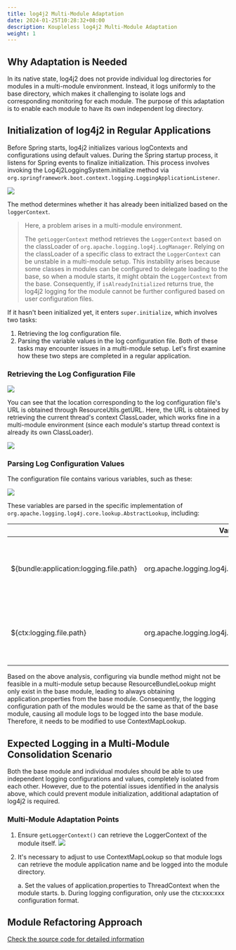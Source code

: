 ```yaml
---
title: log4j2 Multi-Module Adaptation
date: 2024-01-25T10:28:32+08:00
description: Koupleless log4j2 Multi-Module Adaptation
weight: 1
---
```


## Why Adaptation is Needed
In its native state, log4j2 does not provide individual log directories for modules in a multi-module environment. Instead, it logs uniformly to the base directory, which makes it challenging to isolate logs and corresponding monitoring for each module. The purpose of this adaptation is to enable each module to have its own independent log directory.

## Initialization of log4j2 in Regular Applications
Before Spring starts, log4j2 initializes various logContexts and configurations using default values. During the Spring startup process, it listens for Spring events to finalize initialization. This process involves invoking the Log4j2LoggingSystem.initialize method via `org.springframework.boot.context.logging.LoggingApplicationListener`.

![](https://intranetproxy.alipay.com/skylark/lark/0/2023/png/149473/1696930949183-9519451c-be76-4d9b-bb6b-28a1b21e7fa7.png)

The method determines whether it has already been initialized based on the `loggerContext`.

> Here, a problem arises in a multi-module environment.
>
> The `getLoggerContext` method retrieves the `LoggerContext` based on the classLoader of `org.apache.logging.log4j.LogManager`. Relying on the classLoader of a specific class to extract the `LoggerContext` can be unstable in a multi-module setup. This instability arises because some classes in modules can be configured to delegate loading to the base, so when a module starts, it might obtain the `LoggerContext` from the base. Consequently, if `isAlreadyInitialized` returns true, the log4j2 logging for the module cannot be further configured based on user configuration files.

If it hasn't been initialized yet, it enters `super.initialize`, which involves two tasks:

1. Retrieving the log configuration file.
2. Parsing the variable values in the log configuration file.
   Both of these tasks may encounter issues in a multi-module setup. Let's first examine how these two steps are completed in a regular application.

### Retrieving the Log Configuration File
![](https://intranetproxy.alipay.com/skylark/lark/0/2023/png/149473/1696931678652-81a19dc2-f618-48b0-add3-d098d3781966.png?x-oss-process=image%2Fresize%2Cw_1500%2Climit_0)

You can see that the location corresponding to the log configuration file's URL is obtained through ResourceUtils.getURL. Here, the URL is obtained by retrieving the current thread's context ClassLoader, which works fine in a multi-module environment (since each module's startup thread context is already its own ClassLoader).

![](https://intranetproxy.alipay.com/skylark/lark/0/2023/png/149473/1696931908899-f1fac1bb-f365-49f9-81a2-3e2d924c2b7d.png?x-oss-process=image%2Fresize%2Cw_1500%2Climit_0)

### Parsing Log Configuration Values

The configuration file contains various variables, such as these:

![](https://intranetproxy.alipay.com/skylark/lark/0/2023/png/149473/1696932148670-d04bde21-e46b-476c-9cf5-53e43cc4dbe2.png)

These variables are parsed in the specific implementation of `org.apache.logging.log4j.core.lookup.AbstractLookup`, including:


||Variable Syntax |	Implementation Class |
|-|-|-|
| ${bundle:application:logging.file.path} |	org.apache.logging.log4j.core.lookup.ResourceBundleLookup | Locates application.properties based on the ClassLoader of ResourceBundleLookup and reads the values inside. |
| ${ctx:logging.file.path} | org.apache.logging.log4j.core.lookup.ContextMapLookup | Retrieves values stored in the LoggerContext ThreadContext. It's necessary to set the values from application.properties into the ThreadContext. |

Based on the above analysis, configuring via bundle method might not be feasible in a multi-module setup because ResourceBundleLookup might only exist in the base module, leading to always obtaining application.properties from the base module. Consequently, the logging configuration path of the modules would be the same as that of the base module, causing all module logs to be logged into the base module. Therefore, it needs to be modified to use ContextMapLookup.

## Expected Logging in a Multi-Module Consolidation Scenario
Both the base module and individual modules should be able to use independent logging configurations and values, completely isolated from each other. However, due to the potential issues identified in the analysis above, which could prevent module initialization, additional adaptation of log4j2 is required.

### Multi-Module Adaptation Points
1. Ensure `getLoggerContext()` can retrieve the LoggerContext of the module itself.
![](https://intranetproxy.alipay.com/skylark/lark/0/2023/png/149473/1696938182575-51ce1066-21f0-47bb-8bdb-c3c7d0814ca3.png)
2. It's necessary to adjust to use ContextMapLookup so that module logs can retrieve the module application name and be logged into the module directory.

   a. Set the values of application.properties to ThreadContext when the module starts.
   b. During logging configuration, only use the ctx:xxx:xxx configuration format.

## Module Refactoring Approach
[Check the source code for detailed information](https://github.com/koupleless/adapter/tree/main/koupleless-adapter-log4j2-spring-starter-2.7/src/main/java/org/springframework/boot/logging/log4j2)

